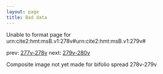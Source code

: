 ```yaml
---
layout: page
title: Bad data
---
```


Unable to format page for urn:cite2:hmt:msB.v1:278v#urn:cite2:hmt:msB.v1:279v#

prev: [277v-278v](../277v-278v/) next: [279v-280v](../279v-280v/)

Composite image not yet made for bifolio spread 278v-279v

